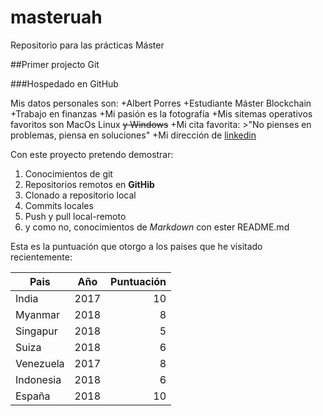 ﻿# masteruah
Repositorio para las prácticas Máster

##Primer projecto Git

###Hospedado en GitHub


Mis datos personales son:
+Albert Porres
+Estudiante Máster Blockchain
+Trabajo en finanzas
+Mi pasión es la fotografía
+Mis sitemas operativos favoritos son MacOs Linux ~~y Windows~~
+Mi cita favorita: >"No pienses en problemas, piensa en soluciones"
+Mi dirección de [linkedin](https://www.linkedin.com/in/albert-porres-valles)

Con este proyecto pretendo demostrar:
1. Conocimientos de git
2. Repositorios remotos en **GitHib**
3. Clonado a repositorio local
4. Commits locales
5. Push y pull local-remoto
6. y como no, conocimientos de *Markdown* con ester README.md

Esta es la puntuación que otorgo a los paises que he visitado recientemente:

| Pais | Año | Puntuación |
| ------ | ------ | -----: |
| India | 2017 | 10 |
| Myanmar | 2018 | 8 |
| Singapur | 2018 | 5 |
| Suiza | 2018 | 6 |
| Venezuela | 2017 | 8 |
| Indonesia | 2018 | 6 |
| España | 2018 | 10 |


